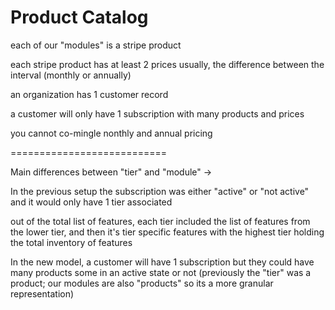 # Product Catalog

each of our "modules" is a stripe product

each stripe product has at least 2 prices usually, the difference between the interval (monthly or annually)

an organization has 1 customer record

a customer will only have 1 subscription with many products and prices

you cannot co-mingle nonthly and annual pricing


===========================

Main differences between "tier" and "module" ->

In the previous setup the subscription was either "active" or "not active" and it would only have 1 tier associated

out of the total list of features, each tier included the list of features from the lower tier, and then it's tier specific features with the highest tier holding the total inventory of features

In the new model, a customer will have 1 subscription but they could have many products some in an active state or not (previously the "tier" was a product; our modules are also "products" so its a more granular representation)
